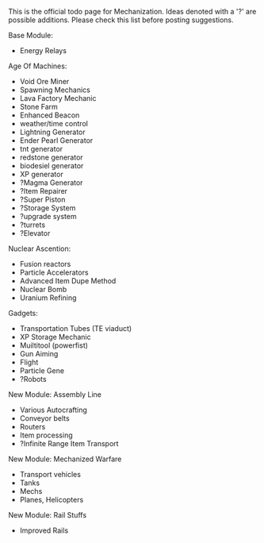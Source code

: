 This is the official todo page for Mechanization. Ideas denoted with a '?' are possible additions. Please check this list before posting suggestions.

Base Module:
* Energy Relays

Age Of Machines:
* Void Ore Miner
* Spawning Mechanics
* Lava Factory Mechanic
* Stone Farm
* Enhanced Beacon
* weather/time control
* Lightning Generator
* Ender Pearl Generator
* tnt generator
* redstone generator
* biodesiel generator
* XP generator
* ?Magma Generator
* ?Item Repairer
* ?Super Piston
* ?Storage System
* ?upgrade system
* ?turrets
* ?Elevator

Nuclear Ascention:
* Fusion reactors
* Particle Accelerators
* Advanced Item Dupe Method
* Nuclear Bomb
* Uranium Refining

Gadgets:
* Transportation Tubes (TE viaduct)
* XP Storage Mechanic
* Muiltitool (powerfist)
* Gun Aiming
* Flight
* Particle Gene
* ?Robots

New Module: Assembly Line
* Various Autocrafting
* Conveyor belts
* Routers
* Item processing
* ?Infinite Range Item Transport

New Module: Mechanized Warfare
* Transport vehicles
* Tanks
* Mechs
* Planes, Helicopters

New Module: Rail Stuffs
* Improved Rails